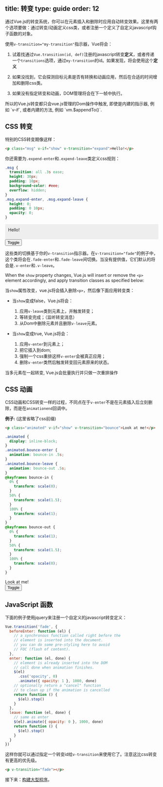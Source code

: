 title: 转变
type: guide
order: 12
---

通过Vue.js的转变系统，你可以在元素插入和删除时应用自动转变效果。这里有两个选项要做：通过转变/动画定义css类，或者注册一个定义了自定义javascript钩子函数的对象。

使用`v-transition="my-transition"`指示器，Vue将会：

1. 试着找通过`Vue.transition(id, def)`注册的javascript转变**定义**，或者传递一个`transitions`选项，通过`my-transition`的id。如果发现，将会使用这个**定义** 

2. 如果没找到，它会探测目标元素是否有转换和动画应用，然后在合适的时间增加和删除css类。

3. 如果没有指定转变和动画，DOM管理将会在下一帧中执行。

<p class="tip">所以的Vue.js转变都只会vue.js管理的Dom操作中触发, 即使是内建的指示器, 例如 `v-if`, 或者内建的方法, 例如 `vm.$appendTo()`.</p>


## CSS 转变

特别的CSS转变期像这样：

``` html
<p class="msg" v-if="show" v-transition="expand">Hello!</p>
```

你还需要为`.expend-enter`和`.expend-leave`类定义css规则：

``` css
.msg {
  transition: all .3s ease;
  height: 30px;
  padding: 10px;
  background-color: #eee;
  overflow: hidden;
}
.msg.expand-enter, .msg.expand-leave {
  height: 0;
  padding: 0 10px;
  opacity: 0;
}
```

<div id="demo"><p class="msg" v-if="show" v-transition="expand">Hello!</p><button v-on="click: show = !show">Toggle</button></div>

<style>
.msg {
  transition: all .5s ease;
  height: 30px;
  background-color: #eee;
  overflow: hidden;
  padding: 10px;
  margin: 0 !important;
}
.msg.expand-enter, .msg.expand-leave {
  height: 0;
  padding: 0 10px;
  opacity: 0;
}
</style>

<script>
new Vue({
  el: '#demo',
  data: { show: true }
})
</script>

这些类的切换基于你的`v-transition`指示器。在`v-transition="fade"`的例子中，这个类将会在`.fade-enter`和`.fade-leave`间切换。当没有提供值，它们默认的将会是`.v-enter`和`.v-leave`。

When the `show` property changes, Vue.js will insert or remove the `<p>` element accordingly, and apply transition classes as specified below:

当`show`属性改变，vue.js将会插入删除`<p>`，然后像下面应用转变类：

- 当`show`变成false，Vue.js将会：
  1. 应用`v-leave`类到元素上，并触发转变；
  2. 等转变完成；（监听转变消息）
  3. 从Dom中删除元素并且删除`v-leave`元素。

- 当`show`变成true, Vue.js将会：
  1. 应用`v-enter`到元素上；
  2. 把它插入到dom;
  3. 强制一个css重排这样`v-enter`会被真正应用；
  4. 删除`v-enter`类然后触发转变回元素原来的状态。

<p class="tip">当多元素在一起转变, Vue.js会批量执行并只做一次重排操作</p>

## CSS 动画

CSS动画和CSS转变一样的过程，不同点在于`v-enter`不是在元素插入后立刻删除，而是在`animationend`回调中。

**例子:** (这里省略了css前缀)

``` html
<p class="animated" v-if="show" v-transition="bounce">Look at me!</p>
```

``` css
.animated {
  display: inline-block;
}
.animated.bounce-enter {
  animation: bounce-in .5s;
}
.animated.bounce-leave {
  animation: bounce-out .5s;
}
@keyframes bounce-in {
  0% {
    transform: scale(0);
  }
  50% {
    transform: scale(1.5);
  }
  100% {
    transform: scale(1);
  }
}
@keyframes bounce-out {
  0% {
    transform: scale(1);
  }
  50% {
    transform: scale(1.5);
  }
  100% {
    transform: scale(0);
  }
}
```

<div id="anim" class="demo"><span class="animated" v-if="show" v-transition="bounce">Look at me!</span><br><button v-on="click: show = !show">Toggle</button></div>

<style>
  .animated {
    display: inline-block;
  }
  .animated.bounce-enter {
    -webkit-animation: bounce-in .5s;
    animation: bounce-in .5s;
  }
  .animated.bounce-leave {
    -webkit-animation: bounce-out .5s;
    animation: bounce-out .5s;
  }
  @keyframes bounce-in {
    0% {
      transform: scale(0);
      -webkit-transform: scale(0);
    }
    50% {
      transform: scale(1.5);
      -webkit-transform: scale(1.5);
    }
    100% {
      transform: scale(1);
      -webkit-transform: scale(1);
    }
  }
  @keyframes bounce-out {
    0% {
      transform: scale(1);
      -webkit-transform: scale(1);
    }
    50% {
      transform: scale(1.5);
      -webkit-transform: scale(1.5);
    }
    100% {
      transform: scale(0);
      -webkit-transform: scale(0);
    }
  }
  @-webkit-keyframes bounce-in {
    0% {
      -webkit-transform: scale(0);
    }
    50% {
      -webkit-transform: scale(1.5);
    }
    100% {
      -webkit-transform: scale(1);
    }
  }
  @-webkit-keyframes bounce-out {
    0% {
      -webkit-transform: scale(1);
    }
    50% {
      -webkit-transform: scale(1.5);
    }
    100% {
      -webkit-transform: scale(0);
    }
  }
</style>

<script>
new Vue({
  el: '#anim',
  data: { show: true }
})
</script>

## JavaScript 函数

下面的例子使用jquery来注册一个自定义的javascript转变定义：

``` js
Vue.transition('fade', {
  beforeEnter: function (el) {
    // a synchronous function called right before the
    // element is inserted into the document.
    // you can do some pre-styling here to avoid
    // FOC (flash of content).
  },
  enter: function (el, done) {
    // element is already inserted into the DOM
    // call done when animation finishes.
    $(el)
      .css('opacity', 0)
      .animate({ opacity: 1 }, 1000, done)
    // optionally return a "cancel" function
    // to clean up if the animation is cancelled
    return function () {
      $(el).stop()
    }
  },
  leave: function (el, done) {
    // same as enter
    $(el).animate({ opacity: 0 }, 1000, done)
    return function () {
      $(el).stop()
    }
  }
})
```

这样你就可以通过指定一个转变id给`v-transition`来使用它了。注意这比css转变有更高的优先级。

``` html
<p v-transition="fade"></p>
```

接下来：[构建大型程序](/guide/application.html)。